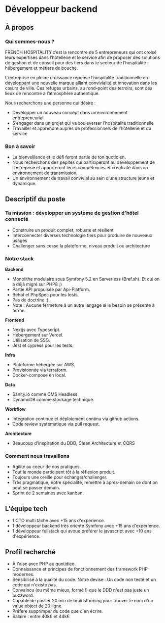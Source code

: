 # Développeur backend

## À propos

### Qui sommes-nous ?

FRENCH HOSPITALITY c’est la rencontre de 5 entrepreneurs qui ont croisé leurs expertises dans l’hôtellerie et le service afin de proposer des solutions de gestion et de conseil pour des tiers dans le secteur de l’hospitalité : hébergement et métiers de bouche.  

L’entreprise en pleine croissance repense l’hospitalité traditionnelle en développant une nouvelle marque alliant convivialité et innovation dans les cœurs de ville. Ces refuges urbains, au rond-point des terroirs, sont des lieux de rencontre à l’atmosphère authentique.  

Nous recherchons une personne qui désire :  

- Développer un nouveau concept dans un environnement entrepreneurial  
- S’engager dans un projet qui va bouleverser l’hospitalité traditionnelle  
- Travailler et apprendre auprès de professionnels de l’hôtellerie et du service  
  
### Bon à savoir  

- La bienveillance et le défi feront partie de ton quotidien.  
- Nous recherchons des pépites qui participeront au développement de l’entreprise et apporteront leurs compétences et créativité dans un environnement de transmission.  
- Un environnement de travail convivial au sein d’une structure jeune et dynamique.  


## Descriptif du poste

### Ta mission : développer un système de gestion d'hôtel connecté

- Construire un produit complet, robuste et résilient
- Interconnecter diverses technologie tiers pour produire de nouveaux usages
- Challenger sans cesse la plateforme, niveau produit ou architecture

### Notre stack

**Backend**

- Monolithe modulaire sous Symfony 5.2 en Serverless (Bref.sh). Et oui on a déjà migré sur PHP8 ;)
- Partie API propulsée par Api-Platform.
- Behat et PhpSpec pour les tests.
- Pas de doctrine ;)
- Note : Aucune fermeture à un autre langage si le besoin se présente à terme.

**Frontend**

- Nextjs avec Typescript.
- Hébergement sur Vercel. 
- Utilisation de SSG.
- Jest et cypress pour les tests.
    
**Infra**

- Plateforme hébergée sur AWS.
- Provisionnée via terraform.
- Docker-compose en local.

**Data**

- Sanity.io comme CMS Headless. 
- DynamoDB comme stockage technique.

**Workflow**

- Intégration continue et déploiement continu via github actions.
- Code review systématique via pull request.

**Architecture**

- Beaucoup d'inspiration du DDD, Clean Architecture et CQRS

### Comment nous travaillons

- Agilité au coeur de nos pratiques.
- Tout le monde participent tôt à la réflexion produit.
- Toujours une oreille pour échanger/challenger.
- Très pragmatique, notre spécialité, remettre à après-demain ce dont on peut se passer demain.
- Sprint de 2 semaines avec kanban.


## L'équipe tech 

- 1 CTO multi tâche avec +15 ans d'expérience.
- 1 développeur backend très orienté Symfony avec +15 ans d'expérience.
- 1 développeur fullstack qui avoue préférer le javascript avec +10 ans d'expérience.


## Profil recherché

- À l'aise avec PHP au quotidien.
- Connaissance et principes de fonctionnement des framework PHP modernes.
- Sensibilisé à la qualité du code. Notre devise : Un code non testé et un code qui n'existe pas.
- Convaincu (ou même mieux, formé !) que le DDD n'est pas juste un buzzword.
- Capable de passer 20 min de brainstorming pour trouver le nom d'un value object de 20 ligne.
- Préfère supprimper du code que d'en écrire.
- Salaire : entre 40k€ et 44k€
